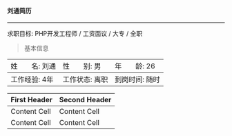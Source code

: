#### 刘通简历
---
求职目标: PHP开发工程师 / 工资面议 / 大专 / 全职

> 基本信息

<table cellpadding="0" cellspacing="0" rules="rows" width="100%">
	<tr>
		<td>姓　　名: 刘通</td><td>性　　别: 男</td><td>年　　龄: 26</td>
	</tr>
	<tr>
		<td>工作经验: 4年</td><td>工作状态: 离职</td><td>到岗时间: 随时</td>
	</tr>
</table>

| First Header  | Second Header |
| ------------- | ------------- |
| Content Cell  | Content Cell  |
| Content Cell  | Content Cell  |

